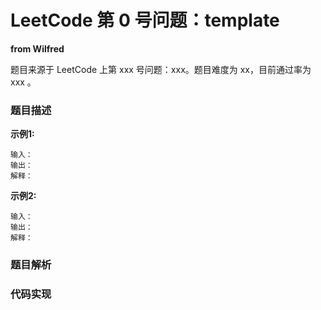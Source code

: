# LeetCode 第 0 号问题：template

**from Wilfred**

题目来源于 LeetCode 上第 xxx 号问题：xxx。题目难度为 xx，目前通过率为 xxx 。

### 题目描述


**示例1:**

```
输入：
输出：
解释：
```

**示例2:**

```
输入：
输出：
解释：
```

### 题目解析


### 代码实现

```java

```
